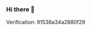 ### Hi there 👋

<html>
    <head>
        <meta http-equiv="Content-Type" content="text/html; charset=UTF-8">
    </head>
    <body>Verification: 91536a34a2880f29</body>
</html>


<!--
**codemagnat/codemagnat** is a ✨ _special_ ✨ repository because its `README.md` (this file) appears on your GitHub profile.

Here are some ideas to get you started:

- 🔭 I’m currently working on ...
- 🌱 I’m currently learning ...
- 👯 I’m looking to collaborate on ...
- 🤔 I’m looking for help with ...
- 💬 Ask me about ...
- 📫 How to reach me: ...
- 😄 Pronouns: ...
- ⚡ Fun fact: ...
-->
